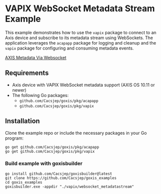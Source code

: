 # VAPIX WebSocket Metadata Stream Example

This example demonstrates how to use the `vapix` package to connect to an Axis device and subscribe to its metadata stream using WebSockets. 
The application leverages the `acapapp` package for logging and cleanup and the `vapix` package for configuring and consuming metadata events.

[AXIS Metadata Via Websocket](https://help.axis.com/en-us/axis-os-knowledge-base#metadata-via-websocket)

## Requirements

- Axis device with VAPIX WebSocket metadata support (AXIS OS 10.11 or newer)
- The following Go packages:
  - `github.com/Cacsjep/goxis/pkg/acapapp`
  - `github.com/Cacsjep/goxis/pkg/vapix`

## Installation

Clone the example repo or include the necessary packages in your Go program:

```shell
go get github.com/Cacsjep/goxis/pkg/acapapp
go get github.com/Cacsjep/goxis/pkg/vapix
```

### Build example with goxisbuilder
``` shell
go install github.com/Cacsjep/goxisbuilder@latest
git clone https://github.com/Cacsjep/goxis_examples
cd goxis_examples
goxisbuilder.exe -appdir "./vapix/websocket_metadatastream"
```